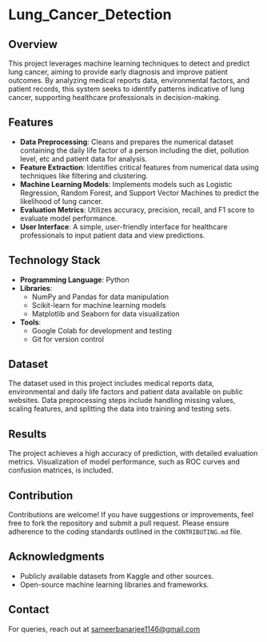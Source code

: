 # Lung_Cancer_Detection

## Overview
This project leverages machine learning techniques to detect and predict lung cancer, aiming to provide early diagnosis and improve patient outcomes. By analyzing medical reports data, environmental factors, and patient records,  this system seeks to identify patterns indicative of lung cancer, supporting healthcare professionals in decision-making.

## Features
- **Data Preprocessing**: Cleans and prepares the numerical dataset containing the daily life factor of a person including the diet, pollution level, etc and patient data for analysis.
- **Feature Extraction**: Identifies critical features from numerical data using techniques like filtering and clustering.
- **Machine Learning Models**: Implements models such as Logistic Regression, Random Forest, and Support Vector Machines to predict the likelihood of lung cancer.
- **Evaluation Metrics**: Utilizes accuracy, precision, recall, and F1 score to evaluate model performance.
- **User Interface**: A simple, user-friendly interface for healthcare professionals to input patient data and view predictions.

## Technology Stack
- **Programming Language**: Python
- **Libraries**:
  - NumPy and Pandas for data manipulation
  - Scikit-learn for machine learning models
  - Matplotlib and Seaborn for data visualization
- **Tools**:
  - Google Colab for development and testing
  - Git for version control

## Dataset
The dataset used in this project includes medical reports data, environmental and daily life factors and patient data available on public websites. Data preprocessing steps include handling missing values, scaling features, and splitting the data into training and testing sets.

## Results
The project achieves a high accuracy of prediction, with detailed evaluation metrics. Visualization of model performance, such as ROC curves and confusion matrices, is included.

## Contribution
Contributions are welcome! If you have suggestions or improvements, feel free to fork the repository and submit a pull request. Please ensure adherence to the coding standards outlined in the `CONTRIBUTING.md` file.

## Acknowledgments
- Publicly available datasets from Kaggle and other sources.
- Open-source machine learning libraries and frameworks.

## Contact
For queries, reach out at sameerbanarjee1146@gmail.com
